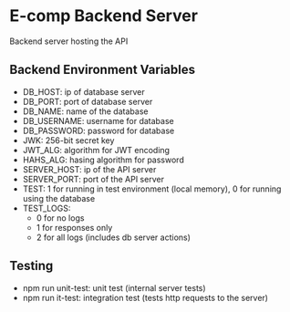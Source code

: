 # E-comp Backend Server
Backend server hosting the API

## Backend Environment Variables
- DB_HOST: ip of database server
- DB_PORT: port of database server
- DB_NAME: name of the database
- DB_USERNAME: username for database
- DB_PASSWORD: password for database
- JWK: 256-bit secret key
- JWT_ALG: algorithm for JWT encoding
- HAHS_ALG: hasing algorithm for password
- SERVER_HOST: ip of the API server
- SERVER_PORT: port of the API server
- TEST: 1 for running in test environment (local memory), 0 for running using the database
- TEST_LOGS:
    - 0 for no logs
    - 1 for responses only
    - 2 for all logs (includes db server actions)

## Testing
- npm run unit-test: unit test (internal server tests)
- npm run it-test: integration test (tests http requests to the server)